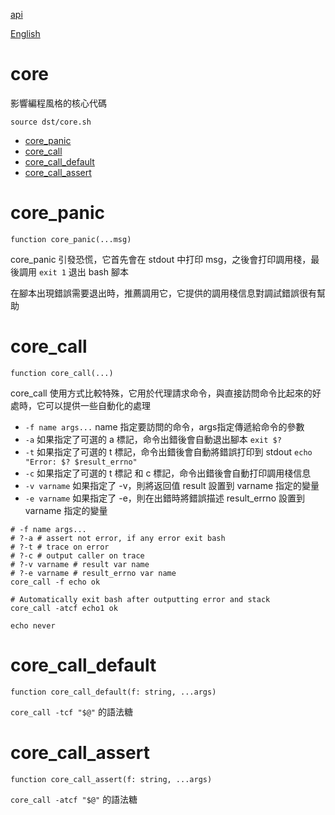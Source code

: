 [api](README.md)

[English](../en/core.md)

# core

影響編程風格的核心代碼

```
source dst/core.sh
```

- [core_panic](#core_panic)
- [core_call](#core_call)
- [core_call_default](#core_call_default)
- [core_call_assert](#core_call_assert)

# core_panic

```
function core_panic(...msg)
```

core_panic 引發恐慌，它首先會在 stdout 中打印 msg，之後會打印調用棧，最後調用
`exit 1` 退出 bash 腳本

在腳本出現錯誤需要退出時，推薦調用它，它提供的調用棧信息對調試錯誤很有幫助

# core_call

```
function core_call(...)
```

core_call
使用方式比較特殊，它用於代理請求命令，與直接訪問命令比起來的好處時，它可以提供一些自動化的處理

- `-f name args...` name 指定要訪問的命令，args指定傳遞給命令的參數
- `-a` 如果指定了可選的 a 標記，命令出錯後會自動退出腳本 `exit $?`
- `-t` 如果指定了可選的 t 標記，命令出錯後會自動將錯誤打印到 stdout
  `echo "Error: $? $result_errno"`
- `-c` 如果指定了可選的 t 標記 和 c 標記，命令出錯後會自動打印調用棧信息
- `-v varname` 如果指定了 -v，則將返回值 result 設置到 varname 指定的變量
- `-e varname` 如果指定了 -e，則在出錯時將錯誤描述 result_errno 設置到 varname
  指定的變量

```
# -f name args...
# ?-a # assert not error, if any error exit bash
# ?-t # trace on error
# ?-c # output caller on trace
# ?-v varname # result var name
# ?-e varname # result_errno var name
core_call -f echo ok

# Automatically exit bash after outputting error and stack
core_call -atcf echo1 ok

echo never
```

# core_call_default

```
function core_call_default(f: string, ...args)
```

`core_call -tcf "$@"` 的語法糖

# core_call_assert

```
function core_call_assert(f: string, ...args)
```

`core_call -atcf "$@"` 的語法糖
